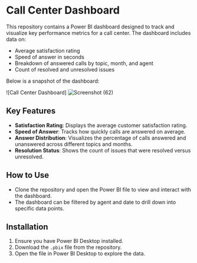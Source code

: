 # Call Center Dashboard

This repository contains a Power BI dashboard designed to track and visualize key performance metrics for a call center. The dashboard includes data on:

- Average satisfaction rating
- Speed of answer in seconds
- Breakdown of answered calls by topic, month, and agent
- Count of resolved and unresolved issues

Below is a snapshot of the dashboard:

![Call Center Dashboard] ![Screenshot (62)](https://github.com/user-attachments/assets/007ed3bf-3d58-49f3-b20b-70f9b53b5be3)


## Key Features

- **Satisfaction Rating**: Displays the average customer satisfaction rating.
- **Speed of Answer**: Tracks how quickly calls are answered on average.
- **Answer Distribution**: Visualizes the percentage of calls answered and unanswered across different topics and months.
- **Resolution Status**: Shows the count of issues that were resolved versus unresolved.

## How to Use

- Clone the repository and open the Power BI file to view and interact with the dashboard.
- The dashboard can be filtered by agent and date to drill down into specific data points.

## Installation

1. Ensure you have Power BI Desktop installed.
2. Download the `.pbix` file from the repository.
3. Open the file in Power BI Desktop to explore the data.

